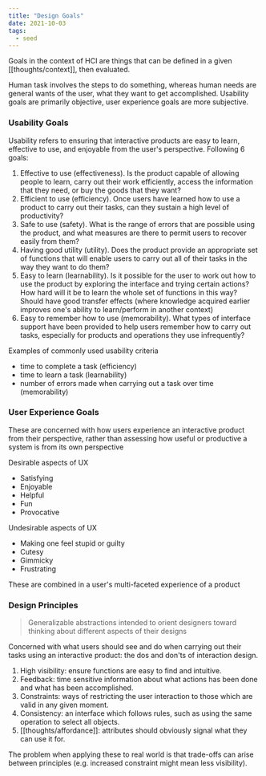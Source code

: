 ```yaml
---
title: "Design Goals"
date: 2021-10-03
tags:
  - seed
---
```


Goals in the context of HCI are things that can be defined in a given [[thoughts/context]], then evaluated.

Human task involves the steps to do something, whereas human needs are general wants of the user, what they want to get accomplished. Usability goals are primarily objective, user experience goals are more subjective.

### Usability Goals

Usability refers to ensuring that interactive products are easy to learn, effective to use, and enjoyable from the user's perspective. Following 6 goals:

1. Effective to use (effectiveness). Is the product capable of allowing people to learn, carry out their work efficiently, access the information that they need, or buy the goods that they want?
2. Efficient to use (efficiency). Once users have learned how to use a product to carry out their tasks, can they sustain a high level of productivity?
3. Safe to use (safety). What is the range of errors that are possible using the product, and what measures are there to permit users to recover easily from them?
4. Having good utility (utility). Does the product provide an appropriate set of functions that will enable users to carry out all of their tasks in the way they want to do them?
5. Easy to learn (learnability). Is it possible for the user to work out how to use the product by exploring the interface and trying certain actions? How hard will it be to learn the whole set of functions in this way? Should have good transfer effects (where knowledge acquired earlier improves one's ability to learn/perform in another context)
6. Easy to remember how to use (memorability). What types of interface support have been provided to help users remember how to carry out tasks, especially for products and operations they use infrequently?

Examples of commonly used usability criteria

- time to complete a task (efficiency)
- time to learn a task (learnability)
- number of errors made when carrying out a task over time (memorability)

### User Experience Goals

These are concerned with how users experience an interactive product from their perspective, rather than assessing how useful or productive a system is from its own perspective

Desirable aspects of UX

- Satisfying
- Enjoyable
- Helpful
- Fun
- Provocative

Undesirable aspects of UX

- Making one feel stupid or guilty
- Cutesy
- Gimmicky
- Frustrating

These are combined in a user's multi-faceted experience of a product

### Design Principles

> Generalizable abstractions intended to orient designers toward thinking about different aspects of their designs

Concerned with what users should see and do when carrying out their tasks using an interactive product: the dos and don'ts of interaction design.

1. High visibility: ensure functions are easy to find and intuitive.
2. Feedback: time sensitive information about what actions has been done and what has been accomplished.
3. Constraints: ways of restricting the user interaction to those which are valid in any given moment.
4. Consistency: an interface which follows rules, such as using the same operation to select all objects.
5. [[thoughts/affordance]]: attributes should obviously signal what they can use it for.

The problem when applying these to real world is that trade-offs can arise between principles (e.g. increased constraint might mean less visibility).
